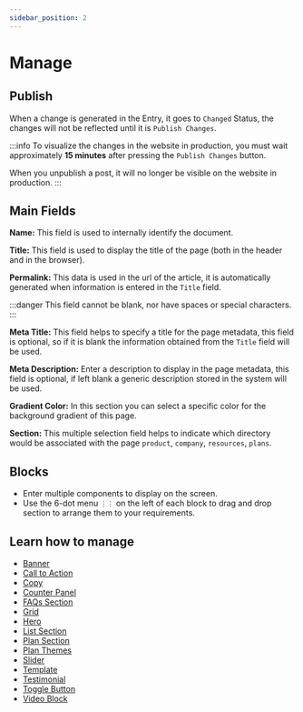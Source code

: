 ```yaml
---
sidebar_position: 2
---
```


# Manage

## Publish

When a change is generated in the Entry, it goes to `Changed` Status, the changes will not be reflected until it is `Publish Changes`.

:::info
To visualize the changes in the website in production, you must wait approximately **15 minutes** after pressing the `Publish Changes` button.

When you unpublish a post, it will no longer be visible on the website in production.
:::

## Main Fields

**Name:** This field is used to internally identify the document.

**Title:** This field is used to display the title of the page (both in the header and in the browser).

**Permalink:** This data is used in the url of the article, it is automatically generated when information is entered in the `Title` field.

:::danger
This field cannot be blank, nor have spaces or special characters.
:::

**Meta Title:** This field helps to specify a title for the page metadata, this field is optional, so if it is blank the information obtained from the `Title` field will be used.

**Meta Description:** Enter a description to display in the page metadata, this field is optional, if left blank a generic description stored in the system will be used.

**Gradient Color:** In this section you can select a specific color for the background gradient of this page.

**Section:** This multiple selection field helps to indicate which directory would be associated with the page `product`, `company`, `resources`, `plans`.

## Blocks

- Enter multiple components to display on the screen.
- Use the 6-dot menu `⋮⋮` on the left of each block to drag and drop section to arrange them to your requirements.

## Learn how to manage

- [Banner](/docs/components/banner)
- [Call to Action](/docs/components/calltoaction)
- [Copy](/docs/components/copy)
- [Counter Panel](/docs/components/counterpanel)
- [FAQs Section](/docs/components/faqs)
- [Grid](/docs/components/grid)
- [Hero](/docs/components/hero)
- [List Section](/docs/components/listsection)
- [Plan Section](/docs/components/plansection)
- [Plan Themes](/docs/components/planthemes)
- [Slider](/docs/components/slider)
- [Template](/docs/components/template)
- [Testimonial](/docs/components/testimonial)
- [Toggle Button](/docs/components/togglebutton)
- [Video Block](/docs/components/videoblock)
